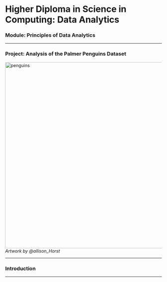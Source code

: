 # Higher Diploma in Science in Computing: Data Analytics
### Module: Principles of Data Analytics
***

### Project: Analysis of the Palmer Penguins Dataset




<img src="https://allisonhorst.github.io/palmerpenguins/reference/figures/lter_penguins.png" alt="penguins" width="600"/> _Artwork by @allison_Horst_
***





### Introduction
***








